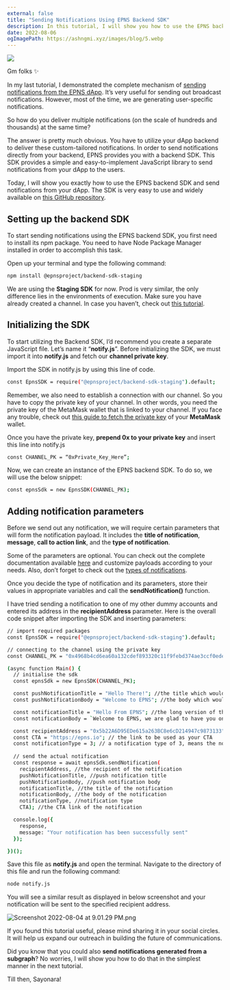 ```yaml
---
external: false
title: "Sending Notifications Using EPNS Backend SDK"
description: In this tutorial, I will show you how to use the EPNS backend SDK and send notifications from your dApp.
date: 2022-08-06
ogImagePath: https://ashngmi.xyz/images/blog/5.webp
---
```


![](/images/blog/5.webp)

Gm folks ✨

In my last tutorial, I demonstrated the complete mechanism of [sending notifications from the EPNS dApp](https://pythontony.hashnode.dev/how-to-send-decentralized-notifications-using-epns). It’s very useful for sending out broadcast notifications. However, most of the time, we are generating user-specific notifications.

So how do you deliver multiple notifications (on the scale of hundreds and thousands) at the same time?

The answer is pretty much obvious. You have to utilize your dApp backend to deliver these custom-tailored notifications. In order to send notifications directly from your backend, EPNS provides you with a backend SDK. This SDK provides a simple and easy-to-implement JavaScript library to send notifications from your dApp to the users.

Today, I will show you exactly how to use the EPNS backend SDK and send notifications from your dApp. The SDK is very easy to use and widely available on [this GitHub repository](https://github.com/ethereum-push-notification-service/epns-backend-sdk-staging).

## Setting up the backend SDK

To start sending notifications using the EPNS backend SDK, you first need to install its npm package. You need to have Node Package Manager installed in order to accomplish this task.

Open up your terminal and type the following command:

```bash
npm install @epnsproject/backend-sdk-staging
```

We are using the **Staging SDK** for now. Prod is very similar, the only difference lies in the environments of execution. Make sure you have already created a channel. In case you haven’t, check out [this tutorial](https://pythontony.hashnode.dev/getting-started-with-web3-notifications-using-epns).

## Initializing the SDK

To start utilizing the Backend SDK, I’d recommend you create a separate JavaScript file. Let’s name it “**notify.js**”. Before initializing the SDK, we must import it into **notify.js** and fetch our **channel private key**.

Import the SDK in notify.js by using this line of code.

```bash
const EpnsSDK = require("@epnsproject/backend-sdk-staging").default;
```

Remember, we also need to establish a connection with our channel. So you have to copy the private key of your channel. In other words, you need the private key of the MetaMask wallet that is linked to your channel. If you face any trouble, check out [this guide to fetch the private key](https://metamask.zendesk.com/hc/en-us/articles/360015289632-How-to-export-an-account-s-private-key) of your **MetaMask** wallet.

Once you have the private key, **prepend 0x to your private key** and insert this line into notify.js

```bash
const CHANNEL_PK = “0xPrivate_Key_Here”;
```

Now, we can create an instance of the EPNS backend SDK. To do so, we will use the below snippet:

```bash
const epnsSdk = new EpnsSDK(CHANNEL_PK);
```

## Adding notification parameters

Before we send out any notification, we will require certain parameters that will form the notification payload. It includes the **title of notification**, **message**, **call to action link**, and the **type of notification**.

Some of the parameters are optional. You can check out the complete documentation available [here](https://docs.epns.io/developers/developer-tooling/backend-sdk/understanding-and-using-backend-sdk) and customize payloads according to your needs. Also, don’t forget to check out the [types of notifications](https://docs.epns.io/developers/developer-zone/sending-notifications/advanced/notification-payload-types#payload-description).

Once you decide the type of notification and its parameters, store their values in appropriate variables and call the **sendNotification()** function.

I have tried sending a notification to one of my other dummy accounts and entered its address in the **recipientAddress** parameter. Here is the overall code snippet after importing the SDK and inserting parameters:

```bash
// import required packages
const EpnsSDK = require("@epnsproject/backend-sdk-staging").default;

// connecting to the channel using the private key
const CHANNEL_PK = "0x4968b4cd6ea60a132cdef893320c11f9febd374ae3ccf0ede7820668a431acb8"; // the private key of the channel

(async function Main() {
  // initialise the sdk
  const epnsSdk = new EpnsSDK(CHANNEL_PK);

  const pushNotificationTitle = "Hello There!"; //the title which would appear in a push notification
  const pushNotificationBody = "Welcome to EPNS"; //the body which would be displayed in a push notification

  const notificationTitle = "Hello From EPNS"; //the long version of the title which would be displayed in the dApp
  const notificationBody = `Welcome to EPNS, we are glad to have you onboard`; // the long version of the body to be displayed in the dApp

  const recipientAddress = "0x5b22A6D95EDe615a263BC8e6cD214947c9873133";
  const CTA = "https://epns.io"; // the link to be used as your CTA
  const notificationType = 3; // a notification type of 3, means the notification is a direct message to the specified recipient
  
  // send the actual notification
  const response = await epnsSdk.sendNotification(
    recipientAddress, //the recipient of the notification
    pushNotificationTitle, //push notification title
    pushNotificationBody, //push notification body
    notificationTitle, //the title of the notification
    notificationBody, //the body of the notification
    notificationType, //notification type
    CTA); //the CTA link of the notification

  console.log({
    response,
    message: "Your notification has been successfully sent"
  });

})();
```

Save this file as **notify.js** and open the terminal. Navigate to the directory of this file and run the following command:

```bash
node notify.js
```

You will see a similar result as displayed in below screenshot and your notification will be sent to the specified recipient address.

![Screenshot 2022-08-04 at 9.01.29 PM.png](https://cdn.hashnode.com/res/hashnode/image/upload/v1659774921762/2ExTW6kxT.png)

If you found this tutorial useful, please mind sharing it in your social circles. It will help us expand our outreach in building the future of communications.

Did you know that you could also **send notifications generated from a subgraph**? No worries, I will show you how to do that in the simplest manner in the next tutorial.

Till then, Sayonara!